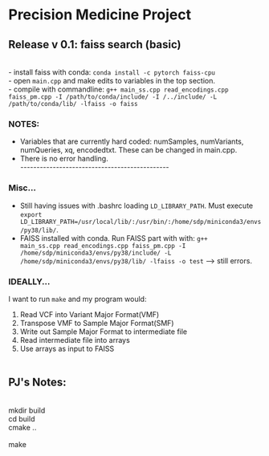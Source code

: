 # Precision Medicine Project

## Release v 0.1: faiss search (basic) 
<br>
- install faiss with conda: <code>conda install -c pytorch faiss-cpu</code><br>
- open <code>main.cpp</code> and make edits to variables in the top section.<br>
- compile with commandline: <code>g++ main_ss.cpp read_encodings.cpp faiss_pm.cpp -I /path/to/conda/include/ -I /../include/ -L /path/to/conda/lib/ -lfaiss -o faiss</code><br>

### NOTES: <br>
- Variables that are currently hard coded: numSamples, numVariants, numQueries, xq, encodedtxt. These can be changed in main.cpp.<br>
- There is no error handling.<br>
----------------------------------------------<br>

### Misc...<br>
- Still having issues with .bashrc loading <code>LD_LIBRARY_PATH</code>. Must execute <code>export LD_LIBRARY_PATH=/usr/local/lib/:/usr/bin/:/home/sdp/miniconda3/envs/py38/lib/</code>.<br>
- FAISS installed with conda. Run FAISS part with with: <code>g++ main_ss.cpp read_encodings.cpp faiss_pm.cpp -I /home/sdp/miniconda3/envs/py38/include/ -L /home/sdp/miniconda3/envs/py38/lib/ -lfaiss -o test</code> --> still errors.<br>

### IDEALLY...<br>
I want to run <code>make</code> and my program would:<br>
1. Read VCF into Variant Major Format(VMF)<br>
2. Transpose VMF to Sample Major Format(SMF)<br>
3. Write out Sample Major Format to intermediate file<br>
4. Read intermediate file into arrays<br>
5. Use arrays as input to FAISS<br><br>


## PJ's Notes: <br>
<br>
mkdir build<br>
cd build<br>
cmake ..<br>
<br>
make
